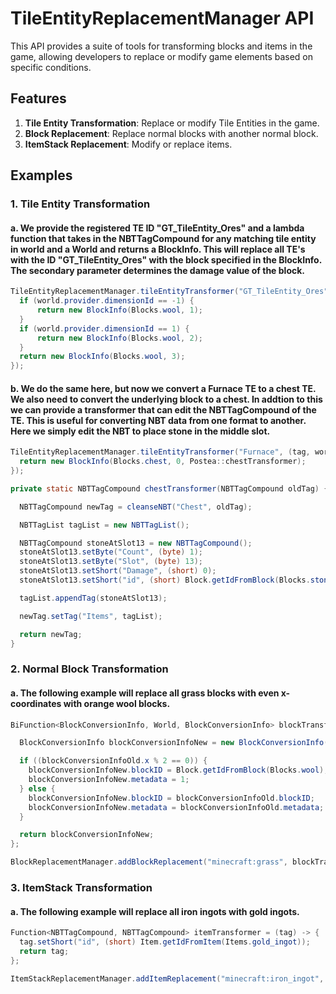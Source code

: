 # TileEntityReplacementManager API

This API provides a suite of tools for transforming blocks and items in the game, allowing developers to replace or modify game elements based on specific conditions.

## Features

1. **Tile Entity Transformation**: Replace or modify Tile Entities in the game.
2. **Block Replacement**: Replace normal blocks with another normal block.
3. **ItemStack Replacement**: Modify or replace items.

## Examples

### 1. Tile Entity Transformation

#### a. We provide the registered TE ID "GT_TileEntity_Ores" and a lambda function that takes in the NBTTagCompound for any matching tile entity in world and a World and returns a BlockInfo. This will replace all TE's with the ID "GT_TileEntity_Ores" with the block specified in the BlockInfo. The secondary parameter determines the damage value of the block.

```java
TileEntityReplacementManager.tileEntityTransformer("GT_TileEntity_Ores", (tag, world) -> {
  if (world.provider.dimensionId == -1) {
      return new BlockInfo(Blocks.wool, 1);
  }
  if (world.provider.dimensionId == 1) {
      return new BlockInfo(Blocks.wool, 2);
  }
  return new BlockInfo(Blocks.wool, 3);
});
```

#### b. We do the same here, but now we convert a Furnace TE to a chest TE. We also need to convert the underlying block to a chest. In addtion to this we can provide a transformer that can edit the NBTTagCompound of the TE. This is useful for converting NBT data from one format to another. Here we simply edit the NBT to place stone in the middle slot.

```java
TileEntityReplacementManager.tileEntityTransformer("Furnace", (tag, world) -> {
  return new BlockInfo(Blocks.chest, 0, Postea::chestTransformer);
});

private static NBTTagCompound chestTransformer(NBTTagCompound oldTag) {

  NBTTagCompound newTag = cleanseNBT("Chest", oldTag);

  NBTTagList tagList = new NBTTagList();

  NBTTagCompound stoneAtSlot13 = new NBTTagCompound();
  stoneAtSlot13.setByte("Count", (byte) 1);
  stoneAtSlot13.setByte("Slot", (byte) 13);
  stoneAtSlot13.setShort("Damage", (short) 0);
  stoneAtSlot13.setShort("id", (short) Block.getIdFromBlock(Blocks.stone));

  tagList.appendTag(stoneAtSlot13);

  newTag.setTag("Items", tagList);

  return newTag;
}
```

### 2. Normal Block Transformation

#### a. The following example will replace all grass blocks with even x-coordinates with orange wool blocks.

```java
BiFunction<BlockConversionInfo, World, BlockConversionInfo> blockTransformer = (blockConversionInfoOld, world) -> {

  BlockConversionInfo blockConversionInfoNew = new BlockConversionInfo();

  if ((blockConversionInfoOld.x % 2 == 0)) {
    blockConversionInfoNew.blockID = Block.getIdFromBlock(Blocks.wool);
    blockConversionInfoNew.metadata = 1;
  } else {
    blockConversionInfoNew.blockID = blockConversionInfoOld.blockID;
    blockConversionInfoNew.metadata = blockConversionInfoOld.metadata;
  }

  return blockConversionInfoNew;
};

BlockReplacementManager.addBlockReplacement("minecraft:grass", blockTransformer);
```


### 3. ItemStack Transformation

#### a. The following example will replace all iron ingots with gold ingots.

```java
Function<NBTTagCompound, NBTTagCompound> itemTransformer = (tag) -> {
  tag.setShort("id", (short) Item.getIdFromItem(Items.gold_ingot));
  return tag;
};

ItemStackReplacementManager.addItemReplacement("minecraft:iron_ingot", itemTransformer);
```

